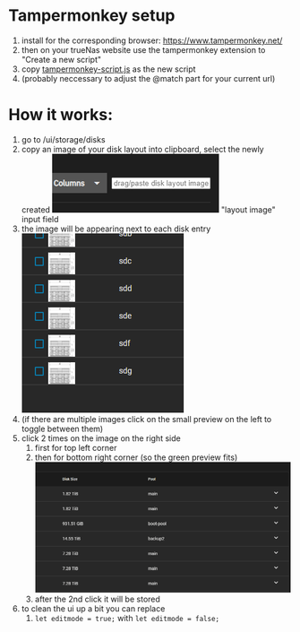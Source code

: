


# Tampermonkey setup
1. install for the corresponding browser:
https://www.tampermonkey.net/
2. then on your trueNas website use the tampermonkey extension to "Create a new script"
3. copy [tampermonkey-script.js](tampermonkey-script.js) as the new script
4. (probably neccessary to adjust the @match part for your current url)




# How it works:

1. go to /ui/storage/disks
2. copy an image of your disk layout into clipboard, select the newly created ![alt text](image.png) "layout image" input field
3. the image will be appearing next to each disk entry <br> ![alt text](image-1.png)
4. (if there are multiple images click on the small preview on the left to toggle between them)
5. click 2 times on the image on the right side 
    1. first for top left corner
    2. then for bottom right corner (so the green preview fits)<br> ![alt text](position.gif)
    3. after the 2nd click it will be stored
6. to clean the ui up a bit you can replace 
   1. `let editmode = true;` with `let editmode = false;`

